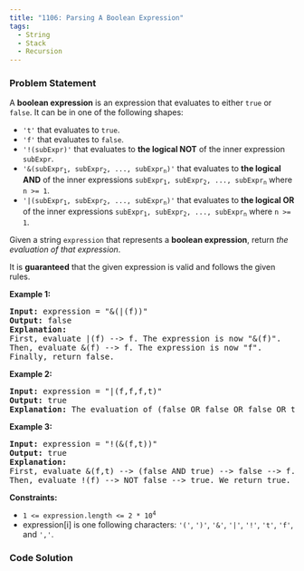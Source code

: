```yaml
---
title: "1106: Parsing A Boolean Expression"
tags:
  - String
  - Stack
  - Recursion
---
```

### Problem Statement

<p>A <strong>boolean expression</strong> is an expression that evaluates to either <code>true</code> or <code>false</code>. It can be in one of the following shapes:</p>

<ul>
	<li><code>&#39;t&#39;</code> that evaluates to <code>true</code>.</li>
	<li><code>&#39;f&#39;</code> that evaluates to <code>false</code>.</li>
	<li><code>&#39;!(subExpr)&#39;</code> that evaluates to <strong>the logical NOT</strong> of the inner expression <code>subExpr</code>.</li>
	<li><code>&#39;&amp;(subExpr<sub>1</sub>, subExpr<sub>2</sub>, ..., subExpr<sub>n</sub>)&#39;</code> that evaluates to <strong>the logical AND</strong> of the inner expressions <code>subExpr<sub>1</sub>, subExpr<sub>2</sub>, ..., subExpr<sub>n</sub></code> where <code>n &gt;= 1</code>.</li>
	<li><code>&#39;|(subExpr<sub>1</sub>, subExpr<sub>2</sub>, ..., subExpr<sub>n</sub>)&#39;</code> that evaluates to <strong>the logical OR</strong> of the inner expressions <code>subExpr<sub>1</sub>, subExpr<sub>2</sub>, ..., subExpr<sub>n</sub></code> where <code>n &gt;= 1</code>.</li>
</ul>

<p>Given a string <code>expression</code> that represents a <strong>boolean expression</strong>, return <em>the evaluation of that expression</em>.</p>

<p>It is <strong>guaranteed</strong> that the given expression is valid and follows the given rules.</p>


<p><strong class="example">Example 1:</strong></p>

<pre>
<strong>Input:</strong> expression = &quot;&amp;(|(f))&quot;
<strong>Output:</strong> false
<strong>Explanation:</strong> 
First, evaluate |(f) --&gt; f. The expression is now &quot;&amp;(f)&quot;.
Then, evaluate &amp;(f) --&gt; f. The expression is now &quot;f&quot;.
Finally, return false.
</pre>

<p><strong class="example">Example 2:</strong></p>

<pre>
<strong>Input:</strong> expression = &quot;|(f,f,f,t)&quot;
<strong>Output:</strong> true
<strong>Explanation:</strong> The evaluation of (false OR false OR false OR true) is true.
</pre>

<p><strong class="example">Example 3:</strong></p>

<pre>
<strong>Input:</strong> expression = &quot;!(&amp;(f,t))&quot;
<strong>Output:</strong> true
<strong>Explanation:</strong> 
First, evaluate &amp;(f,t) --&gt; (false AND true) --&gt; false --&gt; f. The expression is now &quot;!(f)&quot;.
Then, evaluate !(f) --&gt; NOT false --&gt; true. We return true.
</pre>


<p><strong>Constraints:</strong></p>

<ul>
	<li><code>1 &lt;= expression.length &lt;= 2 * 10<sup>4</sup></code></li>
	<li>expression[i] is one following characters: <code>&#39;(&#39;</code>, <code>&#39;)&#39;</code>, <code>&#39;&amp;&#39;</code>, <code>&#39;|&#39;</code>, <code>&#39;!&#39;</code>, <code>&#39;t&#39;</code>, <code>&#39;f&#39;</code>, and <code>&#39;,&#39;</code>.</li>
</ul>


### Code Solution

```python

```
